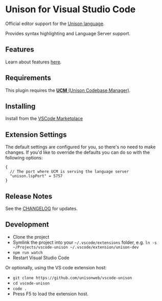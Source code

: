 # Unison for Visual Studio Code

Official editor support for the [Unison language](https://unison-lang.org/).

Provides syntax highlighting and Language Server support.

## Features

Learn about features [here](https://github.com/unisonweb/unison/blob/trunk/docs/language-server.markdown).

## Requirements

This plugin requires the [**UCM** (Unison Codebase Manager)](https://github.com/unisonweb/unison).

## Installing

Install from the [VSCode Marketplace](https://marketplace.visualstudio.com/items?itemName=unison-lang.unison)

## Extension Settings

The default settings are configured for you, so there's no need to make changes.
If you'd like to override the defaults you can do so with the following options:

```
{
  // The port where UCM is serving the language server
  "unison.lspPort" = 5757
}
```

## Release Notes

See the [CHANGELOG](./CHANGELOG.md) for updates.

## Development

* Clone the project
* Symlink the project into your `~/.vscode/extensions` folder, e.g. `ln -s ~/Projects/vscode-unison ~/.vscode/extension/unison-dev`
* `npm run watch`
* Restart Visual Studio Code

Or optionally, using the VS code extension host:

* `git clone https://github.com/unisonweb/vscode-unison`
* `cd vscode-unison`
* `code .`
* Press F5 to load the extension host.
